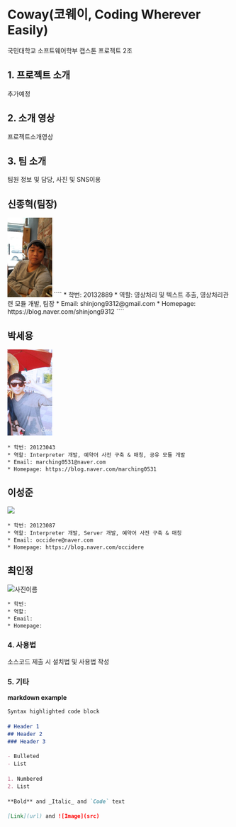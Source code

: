 # Coway(코웨이, Coding Wherever Easily)

국민대학교 소프트웨어학부 캡스톤 프로젝트 2조

## 1. 프로젝트 소개

추가예정

## 2. 소개 영상

프로젝트소개영상

## 3. 팀 소개

팀원 정보 및 담당, 사진 및 SNS이용

## 신종혁(팀장)
<img src=./doc/pic/sjhyeok.jpg width="20%" height="20%">
````
* 학번: 20132889
* 역할: 영상처리 및 텍스트 추출, 영상처리관련 모듈 개발, 팀장
* Email: shinjong9312@gmail.com
* Homepage: https://blog.naver.com/shinjong9312
````

## 박세용

<img src=./doc/pic/sypark.jpg width="20%" height="20%">

````
* 학번: 20123043
* 역할: Interpreter 개발, 예약어 사전 구축 & 매칭, 공유 모듈 개발
* Email: marching0531@naver.com
* Homepage: https://blog.naver.com/marching0531
````

## 이성준

<img src="https://media.licdn.com/mpr/mpr/shrinknp_400_400/AAMAAwDuAAgAAQAAAAAAAA9MAAAAJDcxMWQxNmY0LTAxNWItNDE4NS1hYTliLWZiZjAxYzJlMjE5ZA.bin" width="20%">

````
* 학번: 20123087
* 역할: Interpreter 개발, Server 개발, 예약어 사전 구축 & 매칭
* Email: occidere@naver.com
* Homepage: https://blog.naver.com/occidere
````

## 최인정
![사진이름](사진경로)
````
* 학번:
* 역할:
* Email:
* Homepage:
````

### 4. 사용법

소스코드 제출 시 설치법 및 사용법 작성

### 5. 기타


**markdown example**
```markdown example
Syntax highlighted code block

# Header 1
## Header 2
### Header 3

- Bulleted
- List

1. Numbered
2. List

**Bold** and _Italic_ and `Code` text

[Link](url) and ![Image](src)
```
